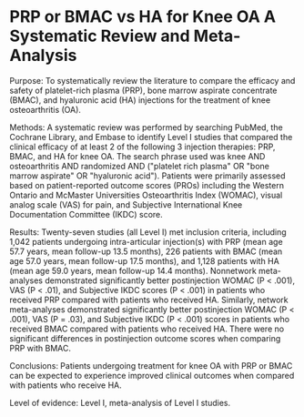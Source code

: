 # PRP or BMAC vs HA for Knee OA A Systematic Review and Meta-Analysis

Purpose: To systematically review the literature to compare the efficacy and safety of platelet-rich plasma (PRP), bone marrow aspirate concentrate (BMAC), and hyaluronic acid (HA) injections for the treatment of knee osteoarthritis (OA).

Methods: A systematic review was performed by searching PubMed, the Cochrane Library, and Embase to identify Level I studies that compared the clinical efficacy of at least 2 of the following 3 injection therapies: PRP, BMAC, and HA for knee OA. The search phrase used was knee AND osteoarthritis AND randomized AND ("platelet rich plasma" OR "bone marrow aspirate" OR "hyaluronic acid"). Patients were primarily assessed based on patient-reported outcome scores (PROs) including the Western Ontario and McMaster Universities Osteoarthritis Index (WOMAC), visual analog scale (VAS) for pain, and Subjective International Knee Documentation Committee (IKDC) score.

Results: Twenty-seven studies (all Level I) met inclusion criteria, including 1,042 patients undergoing intra-articular injection(s) with PRP (mean age 57.7 years, mean follow-up 13.5 months), 226 patients with BMAC (mean age 57.0 years, mean follow-up 17.5 months), and 1,128 patients with HA (mean age 59.0 years, mean follow-up 14.4 months). Nonnetwork meta-analyses demonstrated significantly better postinjection WOMAC (P < .001), VAS (P < .01), and Subjective IKDC scores (P < .001) in patients who received PRP compared with patients who received HA. Similarly, network meta-analyses demonstrated significantly better postinjection WOMAC (P < .001), VAS (P = .03), and Subjective IKDC (P < .001) scores in patients who received BMAC compared with patients who received HA. There were no significant differences in postinjection outcome scores when comparing PRP with BMAC.

Conclusions: Patients undergoing treatment for knee OA with PRP or BMAC can be expected to experience improved clinical outcomes when compared with patients who receive HA.

Level of evidence: Level I, meta-analysis of Level I studies.
